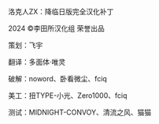 洛克人ZX：降临日版完全汉化补丁

2024 ©李田所汉化组 荣誉出品

策划：飞宇

翻译：多面体·唯灵

破解：noword、卧看微尘、fciq

美工：扭TYPE-小光、Zero1000、fciq

测试：MIDNIGHT-CONVOY、清流之风、猫猫
